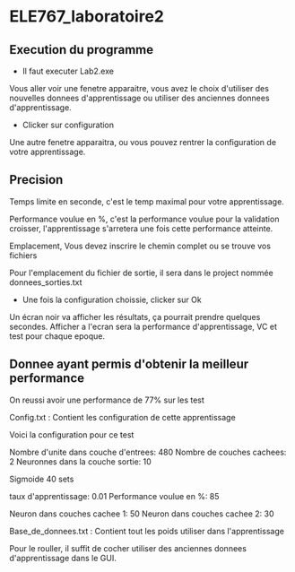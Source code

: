 # ELE767_laboratoire2

## Execution du programme

- Il faut executer Lab2.exe

Vous aller voir une fenetre apparaitre, vous avez le choix d'utiliser des nouvelles donnees d'apprentissage
ou utiliser des anciennes donnees d'apprentissage.

- Clicker sur configuration

Une autre fenetre apparaitra, ou vous pouvez rentrer la configuration de votre apprentissage.

Precision
------------------------------------------------
Temps limite en seconde, c'est le temp maximal pour votre apprentissage.

Performance voulue en %, c'est la performance voulue pour la validation croisser, l'apprentissage
s'arretera une fois cette performance atteinte.

Emplacement, Vous devez inscrire le chemin complet ou se trouve vos fichiers

Pour l'emplacement du fichier de sortie, il sera dans le project nommée donnees_sorties.txt

- Une fois la configuration choissie, clicker sur Ok

Un écran noir va afficher les résultats, ça pourrait prendre quelques secondes. 
Afficher a l'ecran sera la performance d'apprentissage, VC et test pour chaque epoque. 

## Donnee ayant permis d'obtenir la meilleur performance

On reussi avoir une performance de 77% sur les test

Config.txt : Contient les configuration de cette apprentissage

Voici la configuration pour ce test

Nombre d'unite dans couche d'entrees: 480
Nombre de couches cachees: 2
Neuronnes dans la couche sortie: 10

Sigmoide
40 sets

taux d'apprentissage: 0.01
Performance voulue en %: 85

Neuron dans couches cachee 1: 50
Neuron dans couches cachee 2: 30
 
Base_de_donnees.txt : Contient tout les poids utiliser dans l'apprentissage

Pour le rouller, il suffit de cocher utiliser des anciennes donnees d'apprentissage dans le GUI. 





